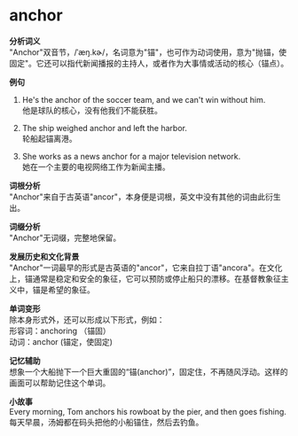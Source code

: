 # anchor

**分析词义**  
"Anchor"双音节，/ˈæŋ.kɚ/，名词意为"锚"，也可作为动词使用，意为"抛锚，使固定"。它还可以指代新闻播报的主持人，或者作为大事情或活动的核心（锚点）。

  

**例句**

  

1.  He's the anchor of the soccer team, and we can't win without him.  
    他是球队的核心，没有他我们不能获胜。
    
      
    
2.  The ship weighed anchor and left the harbor.  
    轮船起锚离港。
    
      
    
3.  She works as a news anchor for a major television network.  
    她在一个主要的电视网络工作为新闻主播。
    
      
    

  

**词根分析**  
"Anchor"来自于古英语"ancor"，本身便是词根，英文中没有其他的词由此衍生出。

  

**词缀分析**  
"Anchor"无词缀，完整地保留。

  

**发展历史和文化背景**  
"Anchor"一词最早的形式是古英语的"ancor"，它来自拉丁语"ancora"。在文化上，锚通常是稳定和安全的象征，它可以预防或停止船只的漂移。在基督教象征主义中，锚是希望的象征。

  

**单词变形**  
除本身形式外，还可以形成以下形式，例如：  
形容词：anchoring （锚固）  
动词：anchor (锚定，使固定)

  

**记忆辅助**  
想象一个大船抛下一个巨大重固的“锚(anchor)”，固定住，不再随风浮动。这样的画面可以帮助记住这个单词。

  

**小故事**  
Every morning, Tom anchors his rowboat by the pier, and then goes fishing.  
每天早晨，汤姆都在码头把他的小船锚住，然后去钓鱼。
